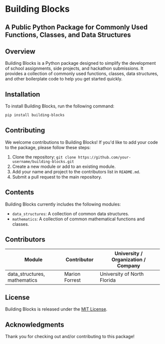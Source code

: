 
**Building Blocks**
================

A Public Python Package for Commonly Used Functions, Classes, and Data Structures
--------------------------------------------------------------------------------

**Overview**
------------

Building Blocks is a Python package designed to simplify the development of school assignments, side projects, and hackathon submissions. It provides a collection of commonly used functions, classes, data structures, and other boilerplate code to help you get started quickly.

**Installation**
------------

To install Building Blocks, run the following command:
```bash
pip install building-blocks
```

**Contributing**
------------

We welcome contributions to Building Blocks! If you'd like to add your code to the package, please follow these steps:

1. Clone the repository: `git clone https://github.com/your-username/building-blocks.git`
2. Create a new module or add to an existing module.
3. Add your name and project to the contributors list in `README.md`.
4. Submit a pull request to the main repository.

**Contents**
------------

Building Blocks currently includes the following modules:

* `data_structures`: A collection of common data structures.
* `mathematics`: A collection of common mathematical functions and classes.

**Contributors**
------------

| Module                       | Contributor    | University / Organization / Company |
| ---------------------------- | -------------- | ----------------------------------- |
| data_structures, mathematics | Marion Forrest | University of North Florida         |

**License**
-------

Building Blocks is released under the [MIT License](https://opensource.org/licenses/MIT).

**Acknowledgments**
---------------

Thank you for checking out and/or contributing to this package!